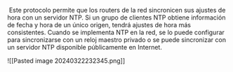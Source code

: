 
 Este protocolo permite que los routers de la red sincronicen sus ajustes de hora con un servidor NTP. Si un grupo de clientes NTP obtiene información de fecha y hora de un único origen, tendrá ajustes de hora más consistentes. Cuando se implementa NTP en la red, se lo puede configurar para sincronizarse con un reloj maestro privado o se puede sincronizar con un servidor NTP disponible públicamente en Internet.

![[Pasted image 20240322232345.png]]

